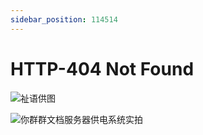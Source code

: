 ```yaml
---
sidebar_position: 114514
---
```


# HTTP-404 Not Found

![祉语供图](/about/404/forver.jpg)

![你群群文档服务器供电系统实拍](/about/404/spudserver.jpg)
